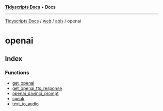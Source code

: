 [**Tidyscripts Docs**](../../../../../../README.md) • **Docs**

***

[Tidyscripts Docs](../../../../../../globals.md) / [web](../../../../README.md) / [apis](../../README.md) / openai

# openai

## Index

### Functions

- [get\_openai](functions/get_openai.md)
- [get\_openai\_tts\_response](functions/get_openai_tts_response.md)
- [openai\_davinci\_prompt](functions/openai_davinci_prompt.md)
- [speak](functions/speak.md)
- [text\_to\_audio](functions/text_to_audio.md)
